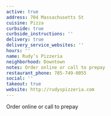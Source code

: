 ```yaml
---
active: true
address: 704 Massachusetts St
cuisine: Pizza
curbside: true
curbside_instructions: ''
delivery: true
delivery_service_websites: ''
hours: ''
name: Rudy’s Pizzeria
neighborhood: Downtown
notes: Order online or call to prepay
restaurant_phone: 785-749-0055
social: ''
takeout: true
website: http://rudyspizzeria.com
---
```


Order online or call to prepay